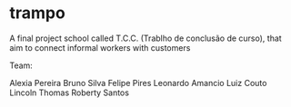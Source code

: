 # trampo
A final project school called T.C.C. (Trablho de conclusão de curso), that aim to connect informal workers with customers

Team:

Alexia Pereira
Bruno Silva
Felipe Pires
Leonardo Amancio
Luiz Couto
Lincoln Thomas
Roberty Santos
